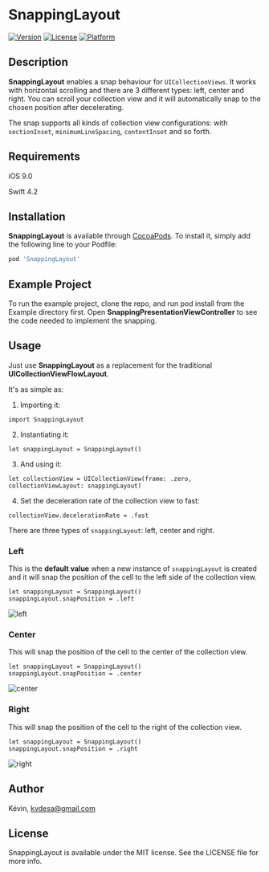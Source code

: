 # SnappingLayout

[![Version](https://img.shields.io/cocoapods/v/SnappingLayout.svg?style=flat)](https://cocoapods.org/pods/SnappingLayout)
[![License](https://img.shields.io/cocoapods/l/SnappingLayout.svg?style=flat)](https://cocoapods.org/pods/SnappingLayout)
[![Platform](https://img.shields.io/cocoapods/p/SnappingLayout.svg?style=flat)](https://cocoapods.org/pods/SnappingLayout)

## Description

**SnappingLayout** enables a snap behaviour for `UICollectionViews`.
It works with horizontal scrolling and there are 3 different types: left, center and right.
You can scroll your collection view and it will automatically snap to the chosen position after decelerating.

The snap supports all kinds of collection view configurations: with `sectionInset`, `minimumLineSpacing`, `contentInset` and so forth.

## Requirements

iOS 9.0

Swift 4.2

## Installation

**SnappingLayout** is available through [CocoaPods](https://cocoapods.org). To install
it, simply add the following line to your Podfile:

```ruby
pod 'SnappingLayout'
```

## Example Project

To run the example project, clone the repo, and run pod install from the Example directory first. 
Open **SnappingPresentationViewController** to see the code needed to implement the snapping.

## Usage

Just use **SnappingLayout** as a replacement for the traditional **UICollectionViewFlowLayout**.

It's as simple as:
1. Importing it:
```
import SnappingLayout
```
2. Instantiating it:
```
let snappingLayout = SnappingLayout()
```
3. And using it:
```
let collectionView = UICollectionView(frame: .zero, collectionViewLayout: snappingLayout)
```
4. Set the deceleration rate of the collection view to fast:
```
collectionView.decelerationRate = .fast
```

There are three types of `snappingLayout`: left, center and right.

### Left

This is the **default value** when a new instance of `snappingLayout` is created and it will snap the position of the cell to the left side of the collection view.

```
let snappingLayout = SnappingLayout()
snappingLayout.snapPosition = .left
```

![left](readmeImages/left.gif)

### Center

This will snap the position of the cell to the center of the collection view.

```
let snappingLayout = SnappingLayout()
snappingLayout.snapPosition = .center
```

![center](readmeImages/center.gif)

### Right

This will snap the position of the cell to the right of the collection view.

```
let snappingLayout = SnappingLayout()
snappingLayout.snapPosition = .right
```

![right](readmeImages/right.gif)


## Author

Kévin, kvdesa@gmail.com

## License

SnappingLayout is available under the MIT license. See the LICENSE file for more info.
